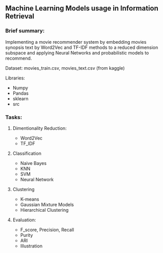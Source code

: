 ## Machine Learning Models usage in Information Retrieval

### Brief summary:

Implementing a movie recommender system by embedding movies synopsis text by Word2Vec and TF-IDF methods to a reduced dimension subspace and applying Neural Networks and probabilistic models to recommend.

Dataset: movies_train.csv, movies_text.csv (from kaggle)

Libraries:
- Numpy
- Pandas
- sklearn
- src

### Tasks:

1. Dimentionality Reduction:
    - Word2Vec
    -  TF_IDF  

2. Classification
    - Naive Bayes
    - KNN
    - SVM
    - Neural Network

3. Clustering
    - K-means
    - Gaussian Mixture Models
    - Hierarchical Clustering
 
4. Evaluation:
    - F_score, Precision, Recall
    - Purity
    - ARI
    - Illustration
